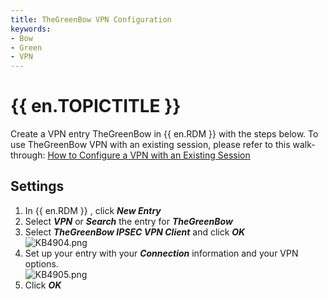 ```yaml
---
title: TheGreenBow VPN Configuration
keywords:
- Bow
- Green
- VPN
---
```

# {{ en.TOPICTITLE }}
Create a VPN entry TheGreenBow in {{ en.RDM }} with the steps below. To use TheGreenBow VPN with an existing session, please refer to this walk-through: [How to Configure a VPN with an Existing Session](/kb/remote-desktop-manager/how-to-articles/configure-vpn-existing-session/)
## Settings
1. In {{ en.RDM }} , click ***New Entry***
1. Select ***VPN*** or ***Search*** the entry for ***TheGreenBow***
1. Select ***TheGreenBow IPSEC VPN Client*** and click ***OK***  
![KB4904.png](/img/en/kb/KB4904.png)
1. Set up your entry with your ***Connection*** information and your VPN options.  
![KB4905.png](/img/en/kb/KB4905.png)
1. Click ***OK***
